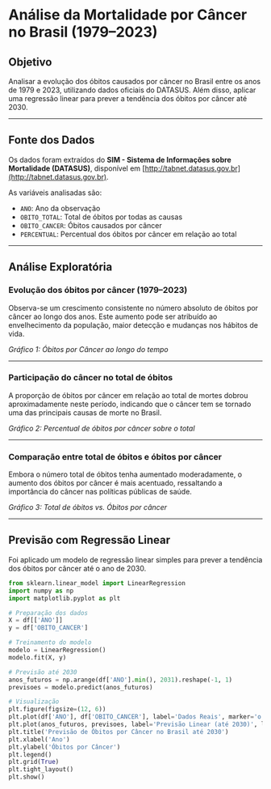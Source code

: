# Análise da Mortalidade por Câncer no Brasil (1979–2023)

## Objetivo

Analisar a evolução dos óbitos causados por câncer no Brasil entre os anos de 1979 e 2023, utilizando dados oficiais do DATASUS. Além disso, aplicar uma regressão linear para prever a tendência dos óbitos por câncer até 2030.

---

## Fonte dos Dados

Os dados foram extraídos do **SIM - Sistema de Informações sobre Mortalidade (DATASUS)**, disponível em [http://tabnet.datasus.gov.br](http://tabnet.datasus.gov.br).

As variáveis analisadas são:

- `ANO`: Ano da observação  
- `OBITO_TOTAL`: Total de óbitos por todas as causas  
- `OBITO_CANCER`: Óbitos causados por câncer  
- `PERCENTUAL`: Percentual dos óbitos por câncer em relação ao total

---

## Análise Exploratória

### Evolução dos óbitos por câncer (1979–2023)

Observa-se um crescimento consistente no número absoluto de óbitos por câncer ao longo dos anos. Este aumento pode ser atribuído ao envelhecimento da população, maior detecção e mudanças nos hábitos de vida.

*Gráfico 1: Óbitos por Câncer ao longo do tempo*

---

### Participação do câncer no total de óbitos

A proporção de óbitos por câncer em relação ao total de mortes dobrou aproximadamente neste período, indicando que o câncer tem se tornado uma das principais causas de morte no Brasil.

*Gráfico 2: Percentual de óbitos por câncer sobre o total*

---

### Comparação entre total de óbitos e óbitos por câncer

Embora o número total de óbitos tenha aumentado moderadamente, o aumento dos óbitos por câncer é mais acentuado, ressaltando a importância do câncer nas políticas públicas de saúde.

*Gráfico 3: Total de óbitos vs. Óbitos por câncer*

---

## Previsão com Regressão Linear

Foi aplicado um modelo de regressão linear simples para prever a tendência dos óbitos por câncer até o ano de 2030.

```python
from sklearn.linear_model import LinearRegression
import numpy as np
import matplotlib.pyplot as plt

# Preparação dos dados
X = df[['ANO']]
y = df['OBITO_CANCER']

# Treinamento do modelo
modelo = LinearRegression()
modelo.fit(X, y)

# Previsão até 2030
anos_futuros = np.arange(df['ANO'].min(), 2031).reshape(-1, 1)
previsoes = modelo.predict(anos_futuros)

# Visualização
plt.figure(figsize=(12, 6))
plt.plot(df['ANO'], df['OBITO_CANCER'], label='Dados Reais', marker='o')
plt.plot(anos_futuros, previsoes, label='Previsão Linear (até 2030)', linestyle='--', color='red')
plt.title('Previsão de Óbitos por Câncer no Brasil até 2030')
plt.xlabel('Ano')
plt.ylabel('Óbitos por Câncer')
plt.legend()
plt.grid(True)
plt.tight_layout()
plt.show()
